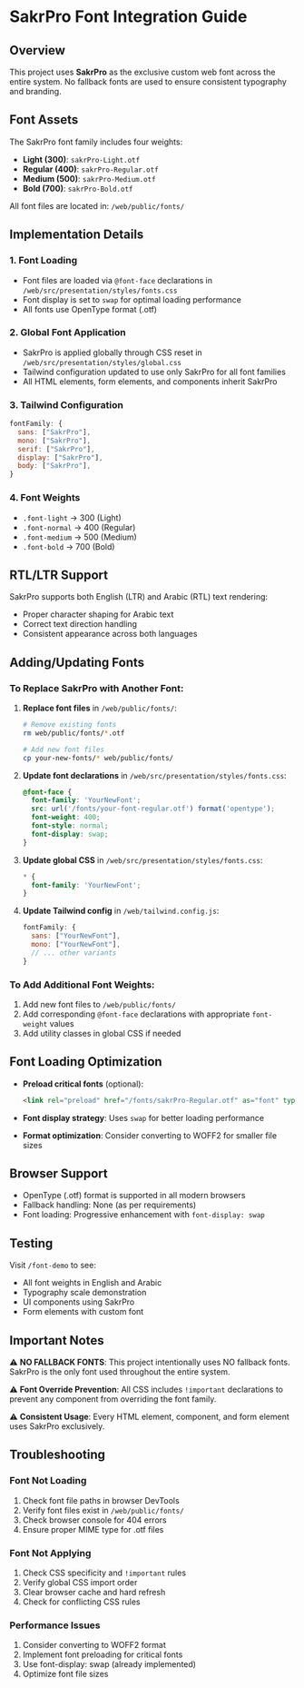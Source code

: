 # SakrPro Font Integration Guide

## Overview

This project uses **SakrPro** as the exclusive custom web font across the entire system. No fallback fonts are used to ensure consistent typography and branding.

## Font Assets

The SakrPro font family includes four weights:
- **Light (300)**: `sakrPro-Light.otf`
- **Regular (400)**: `sakrPro-Regular.otf`
- **Medium (500)**: `sakrPro-Medium.otf`
- **Bold (700)**: `sakrPro-Bold.otf`

All font files are located in: `/web/public/fonts/`

## Implementation Details

### 1. Font Loading
- Font files are loaded via `@font-face` declarations in `/web/src/presentation/styles/fonts.css`
- Font display is set to `swap` for optimal loading performance
- All fonts use OpenType format (.otf)

### 2. Global Font Application
- SakrPro is applied globally through CSS reset in `/web/src/presentation/styles/global.css`
- Tailwind configuration updated to use only SakrPro for all font families
- All HTML elements, form elements, and components inherit SakrPro

### 3. Tailwind Configuration
```javascript
fontFamily: {
  sans: ["SakrPro"],
  mono: ["SakrPro"],
  serif: ["SakrPro"],
  display: ["SakrPro"],
  body: ["SakrPro"],
}
```

### 4. Font Weights
- `.font-light` → 300 (Light)
- `.font-normal` → 400 (Regular)
- `.font-medium` → 500 (Medium)
- `.font-bold` → 700 (Bold)

## RTL/LTR Support

SakrPro supports both English (LTR) and Arabic (RTL) text rendering:
- Proper character shaping for Arabic text
- Correct text direction handling
- Consistent appearance across both languages

## Adding/Updating Fonts

### To Replace SakrPro with Another Font:

1. **Replace font files** in `/web/public/fonts/`:
   ```bash
   # Remove existing fonts
   rm web/public/fonts/*.otf
   
   # Add new font files
   cp your-new-fonts/* web/public/fonts/
   ```

2. **Update font declarations** in `/web/src/presentation/styles/fonts.css`:
   ```css
   @font-face {
     font-family: 'YourNewFont';
     src: url('/fonts/your-font-regular.otf') format('opentype');
     font-weight: 400;
     font-style: normal;
     font-display: swap;
   }
   ```

3. **Update global CSS** in `/web/src/presentation/styles/fonts.css`:
   ```css
   * {
     font-family: 'YourNewFont';
   }
   ```

4. **Update Tailwind config** in `/web/tailwind.config.js`:
   ```javascript
   fontFamily: {
     sans: ["YourNewFont"],
     mono: ["YourNewFont"],
     // ... other variants
   }
   ```

### To Add Additional Font Weights:

1. Add new font files to `/web/public/fonts/`
2. Add corresponding `@font-face` declarations with appropriate `font-weight` values
3. Add utility classes in global CSS if needed

## Font Loading Optimization

- **Preload critical fonts** (optional):
  ```html
  <link rel="preload" href="/fonts/sakrPro-Regular.otf" as="font" type="font/otf" crossorigin>
  ```

- **Font display strategy**: Uses `swap` for better loading performance
- **Format optimization**: Consider converting to WOFF2 for smaller file sizes

## Browser Support

- OpenType (.otf) format is supported in all modern browsers
- Fallback handling: None (as per requirements)
- Font loading: Progressive enhancement with `font-display: swap`

## Testing

Visit `/font-demo` to see:
- All font weights in English and Arabic
- Typography scale demonstration
- UI components using SakrPro
- Form elements with custom font

## Important Notes

⚠️ **NO FALLBACK FONTS**: This project intentionally uses NO fallback fonts. SakrPro is the only font used throughout the entire system.

⚠️ **Font Override Prevention**: All CSS includes `!important` declarations to prevent any component from overriding the font family.

⚠️ **Consistent Usage**: Every HTML element, component, and form element uses SakrPro exclusively.

## Troubleshooting

### Font Not Loading
1. Check font file paths in browser DevTools
2. Verify font files exist in `/web/public/fonts/`
3. Check browser console for 404 errors
4. Ensure proper MIME type for .otf files

### Font Not Applying
1. Check CSS specificity and `!important` rules
2. Verify global CSS import order
3. Clear browser cache and hard refresh
4. Check for conflicting CSS rules

### Performance Issues
1. Consider converting to WOFF2 format
2. Implement font preloading for critical fonts
3. Use font-display: swap (already implemented)
4. Optimize font file sizes